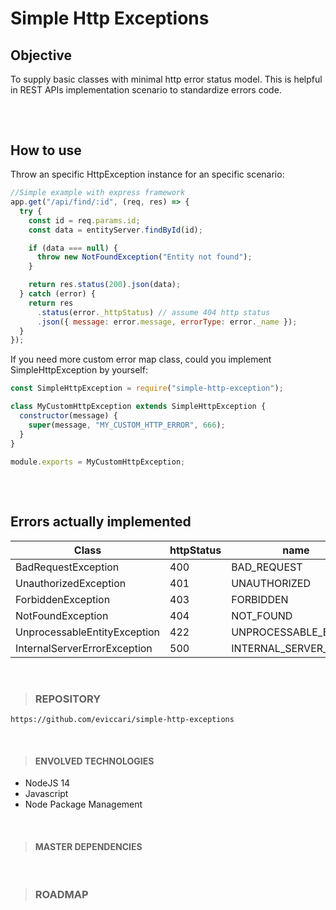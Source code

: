 # Simple Http Exceptions

## Objective

To supply basic classes with minimal http error status model. This is helpful in REST APIs implementation scenario to standardize errors code.

<h2></h2>
&nbsp;

## How to use

Throw an specific HttpException instance for an specific scenario:

```javascript
//Simple example with express framework
app.get("/api/find/:id", (req, res) => {
  try {
    const id = req.params.id;
    const data = entityServer.findById(id);

    if (data === null) {
      throw new NotFoundException("Entity not found");
    }

    return res.status(200).json(data);
  } catch (error) {
    return res
      .status(error._httpStatus) // assume 404 http status
      .json({ message: error.message, errorType: error._name });
  }
});
```

If you need more custom error map class, could you implement SimpleHttpException by yourself:

```javascript
const SimpleHttpException = require("simple-http-exception");

class MyCustomHttpException extends SimpleHttpException {
  constructor(message) {
    super(message, "MY_CUSTOM_HTTP_ERROR", 666);
  }
}

module.exports = MyCustomHttpException;
```

<h2></h2>
&nbsp;

## Errors actually implemented

| Class                        | httpStatus | name                  |
| ---------------------------- | ---------- | --------------------- |
| BadRequestException          | 400        | BAD_REQUEST           |
| UnauthorizedException        | 401        | UNAUTHORIZED          |
| ForbiddenException           | 403        | FORBIDDEN             |
| NotFoundException            | 404        | NOT_FOUND             |
| UnprocessableEntityException | 422        | UNPROCESSABLE_ENTITY  |
| InternalServerErrorException | 500        | INTERNAL_SERVER_ERROR |

&nbsp;

> ### REPOSITORY

```https
https://github.com/eviccari/simple-http-exceptions
```

&nbsp;

> #### ENVOLVED TECHNOLOGIES

- NodeJS 14
- Javascript
- Node Package Management

&nbsp;

> #### MASTER DEPENDENCIES

&nbsp;

> ### ROADMAP
